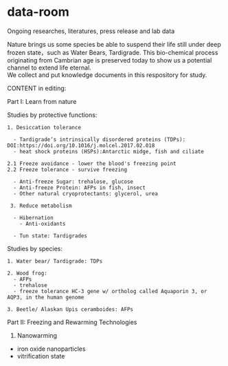 # data-room
Ongoing researches, literatures, press release and lab data

Nature brings us some species be able to suspend their life still under deep frozen state，such as Water Bears, Tardigrade. This bio-chemical process originating from Cambrian age is preserved today to show us a potential channel to extend life eternal.  
We collect and put knowledge documents in this respository for study. 


CONTENT in editing:

Part I: Learn from nature

  Studies by protective functions: 

    1. Desiccation tolerance

      - Tardigrade‘s intrinsically disordered proteins (TDPs): DOI:https://doi.org/10.1016/j.molcel.2017.02.018
      - heat shock proteins (HSPs):Antarctic midge, fish and ciliate

    2.1 Freeze avoidance - lower the blood's freezing point
    2.2 Freeze tolerance - survive freezing

      - Anti-freeze Sugar: trehalose, glucose
      - Anti-freeze Protein: AFPs in fish, insect 
      - Other natural cryoprotectants: glycerol, urea

     3. Reduce metabolism
     
      - Hibernation
        - Anti-oxidants
      
      - Tun state: Tardigrades
     
    

  Studies by species:

    1. Water bear/ Tardigrade: TDPs

    2. Wood frog: 
      - AFPs 
      - trehalose
      - freeze tolerance HC-3 gene w/ ortholog called Aquaporin 3, or AQP3, in the human genome
    
    3. Beetle/ Alaskan Upis ceramboides: AFPs
    
   
   
Part II: Freezing and Rewarming Technologies

1. Nanowarming

  - iron oxide nanoparticles
  - vitrification state


